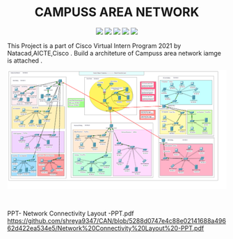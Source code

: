 
<h1 align="center" style="margin-top: -4px !important;">CAMPUSS AREA NETWORK</h1>
<p align="center">
  <img src="https://img.shields.io/badge/build-passing-brightgreen">
  <img src="https://img.shields.io/badge/packet-tracer-informational">
  <img src="https://img.shields.io/badge/maintainer-shreya-information">
  <img src="https://img.shields.io/badge/os-windows-brightgreen">
  <img src="https://img.shields.io/badge/contributions-welcome-brightgreen">
</p>

This Project is a part of Cisco Virtual Intern Program 2021 by Natacad,AICTE,Cisco . Build a architeture of Campuss area network iamge is attached .

<p align="center">
  <img src="https://raw.githubusercontent.com/shreya9347/CAN/main/Network%20Connectivity%20Layout%20-Diagram.png">
</p>
<br>

PPT-
Network Connectivity Layout -PPT.pdf 
https://github.com/shreya9347/CAN/blob/5288d0747e4c88e02141688a49662d422ea534e5/Network%20Connectivity%20Layout%20-PPT.pdf
